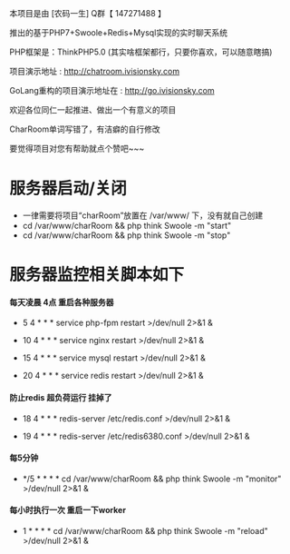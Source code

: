 本项目是由 [农码一生] Q群【 147271488 】

推出的基于PHP7+Swoole+Redis+Mysql实现的实时聊天系统

PHP框架是：ThinkPHP5.0 (其实啥框架都行，只要你喜欢，可以随意瞎搞)

项目演示地址 : http://chatroom.ivisionsky.com

GoLang重构的项目演示地址在 : http://go.ivisionsky.com

欢迎各位同仁一起推进、做出一个有意义的项目

CharRoom单词写错了，有洁癖的自行修改

要觉得项目对您有帮助就点个赞吧~~~

服务器启动/关闭
===============
 + 一律需要将项目“charRoom”放置在 /var/www/ 下，没有就自己创建
 + cd /var/www/charRoom  && php think Swoole -m "start"
 + cd /var/www/charRoom  && php think Swoole -m "stop"
 
服务器监控相关脚本如下
===============

#### 每天凌晨 4点 重启各种服务器
 + 5  4 * * * service php-fpm restart  >/dev/null 2>&1 &

 + 10 4 * * * service nginx restart  >/dev/null 2>&1 &

 + 15 4 * * * service mysql restart  >/dev/null 2>&1 &

 + 20 4 * * * service redis restart  >/dev/null 2>&1 &
 
#### 防止redis 超负荷运行 挂掉了
 + 18 4 * * * redis-server  /etc/redis.conf  >/dev/null 2>&1 &

 + 19 4 * * * redis-server  /etc/redis6380.conf  >/dev/null 2>&1 &

#### 每5分钟
 + */5 * * * * cd /var/www/charRoom  && php think Swoole -m "monitor"  >/dev/null 2>&1 &

#### 每小时执行一次 重启一下worker
 + 1 * * * *  cd /var/www/charRoom  && php think Swoole -m "reload"  >/dev/null 2>&1 &
